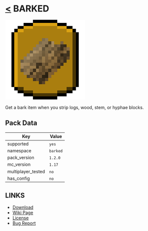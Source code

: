 # [<](../README.md) BARKED

![alt](pack.png)

Get a bark item when you strip logs, wood, stem, or hyphae blocks.

## Pack Data

| Key                | Value    |
| ------------------ | -------- |
| supported          | `yes`    |
| namespace          | `barked` |
| pack_version       | `1.2.0`  |
| mc_version         | `1.17`   |
| multiplayer_tested | `no`     |
| has_config         | `no`     |

## LINKS

-   [Download](https://www.curseforge.com/minecraft/customization/barked-datapack-edition)
-   [Wiki Page](https://github.com/legopitstop/Datapacks/wiki)
-   [License](https://legopitstop.weebly.com/legopitstops-common-license-v2.html)
-   [Bug Report](https://github.com/legopitstop/Datapacks/issues)
